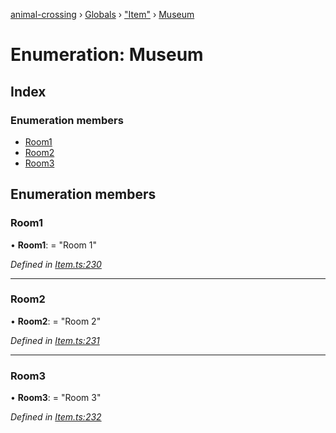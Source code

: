 [animal-crossing](../README.md) › [Globals](../globals.md) › ["Item"](../modules/_item_.md) › [Museum](_item_.museum.md)

# Enumeration: Museum

## Index

### Enumeration members

* [Room1](_item_.museum.md#room1)
* [Room2](_item_.museum.md#room2)
* [Room3](_item_.museum.md#room3)

## Enumeration members

###  Room1

• **Room1**: = "Room 1"

*Defined in [Item.ts:230](https://github.com/Norviah/animal-crossing/blob/2c80bbc/module/types/Item.ts#L230)*

___

###  Room2

• **Room2**: = "Room 2"

*Defined in [Item.ts:231](https://github.com/Norviah/animal-crossing/blob/2c80bbc/module/types/Item.ts#L231)*

___

###  Room3

• **Room3**: = "Room 3"

*Defined in [Item.ts:232](https://github.com/Norviah/animal-crossing/blob/2c80bbc/module/types/Item.ts#L232)*
